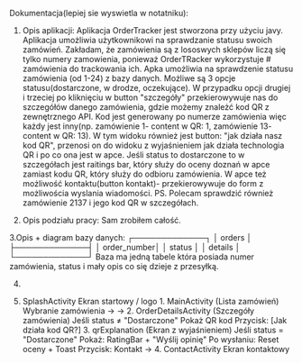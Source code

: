 
Dokumentacja(lepiej sie wyswietla  w notatniku):
1. Opis aplikacji:
Aplikacja OrderTracker jest stworzona przy użyciu javy. Aplikacja umożliwia użytkownikowi na sprawdzanie statusu swoich zamówień. 
Zakładam, że zamówienia są z lososwych sklepów liczą się tylko numery zamowienia, ponieważ OrderTRacker wykorzystuje # zamówienia do trackowania ich.
Apka umożliwia na sprawdzenie statusu zamówienia (od 1-24) z bazy danych. Możliwe są 3 opcje statusu(dostarczone, w drodze, oczekujące).
W przypadku opcji drugiej i trzeciej po kliknięciu w button "szczegóły" przekierowywuje nas do szczegółów danego zamówienia, gdzie możemy znależć kod QR z 
zewnętrznego API. Kod jest generowany po numerze zamówienia więc każdy jest inny(np. zamówienie 1- content w QR: 1, zamówienie 13- content w QR: 13). W tym widoku
również jest button: "jak działa nasz kod QR", przenosi on do widoku z wyjaśnieniem jak działa technologia QR i po co ona jest w apce.
Jeśli status to dostarczone to w szczegółach jest raitings bar, który służy do oceny doznań w apce zamiast kodu QR, który służy do odbioru zamówienia.
W apce też możliwość kontaktu(button kontakt)- przekierowywuje do form z możliwościa wyslania wiadomości.
PS. Polecam sprawdzić również zamówienie 2137 i jego kod QR w szczegółach.

2. Opis podziału pracy:
Sam zrobiłem całość.

3.Opis + diagram bazy danych:
┌─────────────┐
│   orders    │
├─────────────┤ 
│ order_number│
│ status      │
│ details     │
└─────────────┘
Baza ma jedną tabele która posiada numer zamówienia, status i mały opis co się dzieje z przesyłką.

4.

0. SplashActivity Ekran startowy / logo
        1. MainActivity (Lista zamówień)
            Wybranie zamówienia →
               → 2. OrderDetailsActivity (Szczegóły zamówienia)
                    Jeśli status ≠ "Dostarczone"
                          Pokaż QR kod
                          Przycisk: [Jak działa kod QR?]
                               3. qrExplanation (Ekran z wyjaśnieniem)
                     Jeśli status = "Dostarczone"
                          Pokaż: RatingBar + "Wyślij opinię"
                          Po wysłaniu: Reset oceny + Toast
             Przycisk: Kontakt
                 → 4. ContactActivity Ekran kontaktowy
